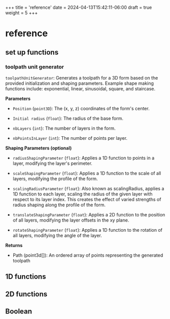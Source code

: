 +++
title = 'reference'
date = 2024-04-13T15:42:11-06:00
draft = true
weight = 5
+++

# reference 

## set up functions
### toolpath unit generator
`toolpathUnitGenerator`: Generates a toolpath for a 3D form based on the provided initialization and shaping parameters. Example shape making functions include: exponential, linear, sinusoidal, square, and staircase.

**Parameters**

- `Position` (`point3D`): The (x, y, z) coordinates of the form's center.

- `Initial radius` (`float`): The radius of the base form.
  
- `nbLayers` (`int`): The number of layers in the form.

- `nbPointsInLayer` (`int`): The number of points per layer.

**Shaping Parameters (optional)**

- `radiusShapingParameter` (`float`): Applies a 1D function to points in a layer, modifying the layer's perimeter.

- `scaleShapingParameter` (`float`): Applies a 1D function to the scale of all layers, modifying the profile of the form.

- `scalingRadiusParameter` (`float`): Also known as scalingRadius, applies a 1D function to each layer, scaling the radius of the given layer with respect to its layer index. This creates the effect of varied strengths of radius shaping along the profile of the form.

- `translateShapingParameter` (`float`): Applies a 2D function to the position of all layers, modifying the layer offsets in the xy plane.

- `rotateShapingParameter` (`float`): Applies a 1D function to the rotation of all layers, modifying the angle of the layer.

**Returns**

- Path (point3d[]): An ordered array of points representing the generated toolpath



## 1D functions


## 2D functions

## Boolean


